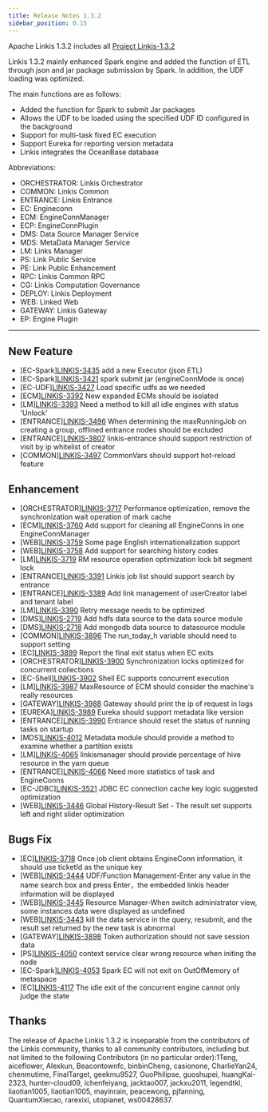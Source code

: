 ```yaml
---
title: Release Notes 1.3.2
sidebar_position: 0.15
---
```


Apache Linkis 1.3.2 includes all [Project Linkis-1.3.2](https://github.com/apache/linkis/projects/24)

Linkis 1.3.2 mainly enhanced Spark engine and added the function of ETL through json and jar package submission by Spark. In addition, the UDF loading was optimized.

The main functions are as follows:

- Added the function for Spark to submit Jar packages
- Allows the UDF to be loaded using the specified UDF ID configured in the background
- Support for multi-task fixed EC execution
- Support Eureka for reporting version metadata
- Linkis integrates the OceanBase database

Abbreviations:
- ORCHESTRATOR: Linkis Orchestrator
- COMMON: Linkis Common
- ENTRANCE: Linkis Entrance
- EC: Engineconn
- ECM: EngineConnManager
- ECP: EngineConnPlugin
- DMS: Data Source Manager Service
- MDS: MetaData Manager Service
- LM: Links Manager
- PS: Link Public Service
- PE: Link Public Enhancement
- RPC: Linkis Common RPC
- CG: Linkis Computation Governance
- DEPLOY: Linkis Deployment
- WEB: Linked Web
- GATEWAY: Linkis Gateway
- EP: Engine Plugin

---

## New Feature

- \[EC-Spark][LINKIS-3435](https://github.com/apache/linkis/issues/3435)  add a new Executor (json ETL)
- \[EC-Spark][LINKIS-3421](https://github.com/apache/linkis/issues/3421)  spark submit jar (engineConnMode is once)
- \[EC-UDF][LINKIS-3427](https://github.com/apache/linkis/issues/3427)  Load specific udfs as we needed
- \[ECM][LINKIS-3392](https://github.com/apache/linkis/issues/3392)  New expanded ECMs should be isolated
- \[LM][LINKIS-3393](https://github.com/apache/linkis/issues/3393)  Need a method to kill all idle engines with status 'Unlock'
- \[ENTRANCE][LINKIS-3496](https://github.com/apache/linkis/issues/3496) When determining the maxRunningJob on creating a group, offlined entrance nodes should be excluded
- \[ENTRANCE][LINKIS-3807](https://github.com/apache/linkis/issues/3807)  linkis-entrance should support restriction of visit by ip whitelist of creator
- \[COMMON][LINKIS-3497](https://github.com/apache/linkis/issues/3497)  CommonVars should support hot-reload feature

## Enhancement

- \[ORCHESTRATOR][LINKIS-3717](https://github.com/apache/linkis/issues/3717)  Performance optimization, remove the synchronization wait operation of mark cache
- \[ECM][LINKIS-3760](https://github.com/apache/linkis/issues/3760)  Add support for cleaning all EngineConns in one EngineConnManager
- \[WEB][LINKIS-3759](https://github.com/apache/linkis/issues/3759)  Some page English internationalization support
- \[WEB][LINKIS-3758](https://github.com/apache/linkis/issues/3758) Add support for searching history codes
- \[LM][LINKIS-3719](https://github.com/apache/linkis/issues/3719)  RM resource operation optimization lock bit segment lock
- \[ENTRANCE][LINKIS-3391](https://github.com/apache/linkis/issues/3391) Linkis job list should support search by entrance
- \[ENTRANCE][LINKIS-3389](https://github.com/apache/linkis/issues/3389)  Add link management of userCreator label and tenant label
- \[LM][LINKIS-3390](https://github.com/apache/linkis/issues/3390)  Retry message needs to be optimized
- \[DMS][LINKIS-2719](https://github.com/apache/linkis/issues/2719)  Add hdfs data source to the data source module
- \[DMS][LINKIS-2718](https://github.com/apache/linkis/issues/2718) Add mongodb data source to datasource module
- \[COMMON][LINKIS-3896](https://github.com/apache/linkis/issues/3896) The run_today_h variable should need to support setting
- \[EC][LINKIS-3899](https://github.com/apache/linkis/issues/3899)  Report the final exit status when EC exits
- \[ORCHESTRATOR][LINKIS-3900](https://github.com/apache/linkis/issues/3900) Synchronization locks optimized for concurrent collections
- \[EC-Shell][LINKIS-3902](https://github.com/apache/linkis/issues/3902)  Shell EC supports concurrent execution
- \[LM][LINKIS-3987](https://github.com/apache/linkis/issues/3987)  MaxResource of ECM should consider the machine's really resources
- \[GATEWAY][LINKIS-3988](https://github.com/apache/linkis/issues/3988)  Gateway should print the ip of request in logs
- \[EUREKA][LINKIS-3989](https://github.com/apache/linkis/issues/3989)  Eureka should support metadata like version
- \[ENTRANCE][LINKIS-3990](https://github.com/apache/linkis/issues/3990)  Entrance should reset the status of running tasks on startup
- \[MDS][LINKIS-4012](https://github.com/apache/linkis/issues/4012)  Metadata module should provide a method to examine whether a partition exists
- \[LM][LINKIS-4065](https://github.com/apache/linkis/issues/4065)  linkismanager should provide percentage of hive resource in the yarn queue
- \[ENTRANCE][LINKIS-4066](https://github.com/apache/linkis/issues/4066)  Need more statistics of task and EngineConns
- \[EC-JDBC][LINKIS-3521](https://github.com/apache/linkis/issues/3521)  JDBC EC connection cache key logic suggested optimization
- \[WEB][LINKIS-3446](https://github.com/apache/linkis/issues/3446)  Global History-Result Set - The result set supports left and right slider optimization

## Bugs Fix
- \[EC][LINKIS-3718](https://github.com/apache/linkis/issues/3718)  Once job client obtains EngineConn information, it should use ticketId as the unique key
- \[WEB][LINKIS-3444](https://github.com/apache/linkis/issues/3444)  UDF/Function Management-Enter any value in the name search box and press Enter，the embedded linkis header information will be displayed
- \[WEB][LINKIS-3445](https://github.com/apache/linkis/issues/3445)  Resource Manager-When switch administrator view, some instances data were displayed as undefined
- \[WEB][LINKIS-3443](https://github.com/apache/linkis/issues/3443)  kill the data service in the query, resubmit, and the result set returned by the new task is abnormal
- \[GATEWAY][LINKIS-3898](https://github.com/apache/linkis/issues/3898) Token authorization should not save session data
- \[PS][LINKIS-4050](https://github.com/apache/linkis/issues/4050)  context service clear wrong resource when initing the node
- \[EC-Spark][LINKIS-4053](https://github.com/apache/linkis/issues/4053)  Spark EC will not exit on OutOfMemory of metaspace
- \[EC][LINKIS-4117](https://github.com/apache/linkis/issues/4117)  The idle exit of the concurrent engine cannot only judge the state

## Thanks
The release of Apache Linkis 1.3.2 is inseparable from the contributors of the Linkis community, thanks to all community contributors, including but not limited to the following Contributors (in no particular order):1Teng, aiceflower, Alexkun, Beacontownfc, binbinCheng, casionone, CharlieYan24, chenmutime, FinalTarget, geekmu9527, GuoPhilipse, guoshupei, huangKai-2323, hunter-cloud09, ichenfeiyang, jacktao007, jackxu2011, legendtkl, liaotian1005, liaotian1005, mayinrain, peacewong, pjfanning, QuantumXiecao, rarexixi, utopianet, ws00428637.